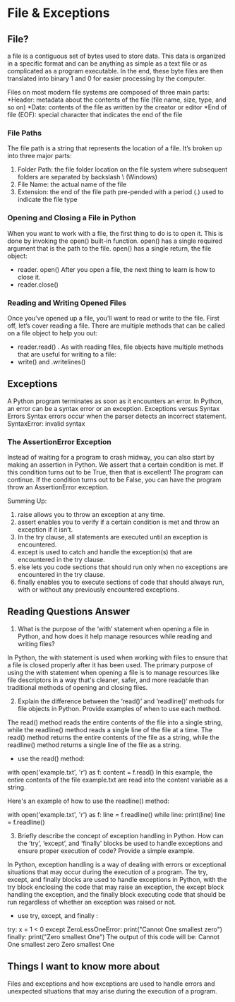 # File & Exceptions

## File?
a file is a contiguous set of bytes used to store data. This data is organized in a specific format and can be anything as simple as a text file or as complicated as a program executable. In the end, these byte files are then translated into binary 1 and 0 for easier processing by the computer.


Files on most modern file systems are composed of three main parts:
*Header: metadata about the contents of the file (file name, size, type, and so on)
*Data: contents of the file as written by the creator or editor
*End of file (EOF): special character that indicates the end of the file

### File Paths
The file path is a string that represents the location of a file. It’s broken up into three major parts:
1. Folder Path: the file folder location on the file system where subsequent folders are separated by  backslash \ (Windows)
2. File Name: the actual name of the file
3. Extension: the end of the file path pre-pended with a period (.) used to indicate the file type

### Opening and Closing a File in Python
When you want to work with a file, the first thing to do is to open it. This is done by invoking the open() built-in function. open() has a single required argument that is the path to the file. open() has a single return, the file object:

* reader. open()
After you open a file, the next thing to learn is how to close it.
* reader.close()

### Reading and Writing Opened Files
Once you’ve opened up a file, you’ll want to read or write to the file. First off, let’s cover reading a file. There are multiple methods that can be called on a file object to help you out:
* reader.read()
. As with reading files, file objects have multiple methods that are useful for writing to a file:
* write() and .writelines()

## Exceptions
A Python program terminates as soon as it encounters an error. In Python, an error can be a syntax error or an exception. 
Exceptions versus Syntax Errors
Syntax errors occur when the parser detects an incorrect statement. 
SyntaxError: invalid syntax


### The AssertionError Exception
Instead of waiting for a program to crash midway, you can also start by making an assertion in Python. We assert that a certain condition is met. If this condition turns out to be True, then that is excellent! The program can continue. If the condition turns out to be False, you can have the program throw an AssertionError exception.


Summing Up:
1. raise allows you to throw an exception at any time.
2. assert enables you to verify if a certain condition is met and throw an exception if it isn’t.
3. In the try clause, all statements are executed until an exception is encountered.
4. except is used to catch and handle the exception(s) that are encountered in the try clause.
5. else lets you code sections that should run only when no exceptions are encountered in the try clause.
6. finally enables you to execute sections of code that should always run, with or without any previously encountered exceptions.

## Reading Questions Answer 

1. What is the purpose of the ‘with’ statement when opening a file in Python, and how does it help manage resources while reading and writing files?

In Python, the with statement is used when working with files to ensure that a file is closed properly after it has been used. The primary purpose of using the with statement when opening a file is to manage resources like file descriptors in a way that's cleaner, safer, and more readable than traditional methods of opening and closing files.


2. Explain the difference between the ‘read()’ and ‘readline()’ methods for file objects in Python. Provide examples of when to use each method.


The read() method reads the entire contents of the file into a single string, while the readline() method reads a single line of the file at a time. The read() method returns the entire contents of the file as a string, while the readline() method returns a single line of the file as a string.

*  use the read() method:

with open('example.txt', 'r') as f:
    content = f.read()
In this example, the entire contents of the file example.txt are read into the content variable as a string.

Here's an example of how to use the readline() method:

with open('example.txt', 'r') as f:
    line = f.readline()
    while line:
        print(line)
        line = f.readline()


3. Briefly describe the concept of exception handling in Python. How can the ‘try’, ‘except’, and ‘finally’ blocks be used to handle exceptions and ensure proper execution of code? Provide a simple example.

In Python, exception handling is a way of dealing with errors or exceptional situations that may occur during the execution of a program. The try, except, and finally blocks are used to handle exceptions in Python, with the try block enclosing the code that may raise an exception, the except block handling the exception, and the finally block executing code that should be run regardless of whether an exception was raised or not.
* use try, except, and finally :

try:
    x = 1 < 0
except ZeroLessOneError:
    print("Cannot One smallest zero")
finally:
    print("Zero smallest One")
The output of this code will be:
Cannot One smallest zero
Zero smallest One

## Things I want to know more about
Files and exceptions and how exceptions are used to handle errors and unexpected situations that may arise during the execution of a program.
